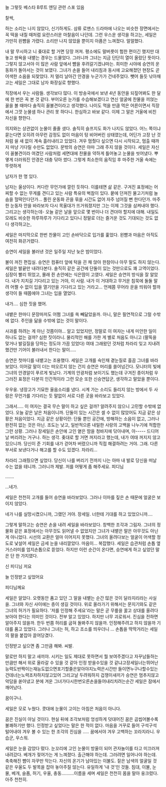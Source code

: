 늘 그렇듯 베스타 B루트 엔딩 관련 스포 있음







찰싹,

하는 소리는 나지 않았다, 신기하게도. 삼류 로맨스 드라마에 나오는 비슷한 장면에서는 꼭 떡을 내칠 때처럼 요란스러운 마찰음이 나던데. 그런 우스운 생각을 하고는, 세일은 가만히 왼뺨을 가렸다. 소리만 나지 않았을 뿐이지 아픔은 느껴졌다. 얼얼했다.

내 말 무시하고 니 좆대로 할 거면 당장 꺼져. 평소에도 말버릇이 험한 편이긴 했지만 대놓고 쌍욕을 내뱉는 경우는 드물었다. 그러니까 그녀는 지금 단단히 열이 올랐단 뜻이다. 그렇지 않고서야 이 많은 사람 앞에서 뺨을 후려갈기겠냐마는. 희미한 시야에 승연의 운동화가 돌아서는 것이 보였다. 그녀가 손을 들어 내리침과 동시에 고요해졌던 현장도 곧 어색한 소음을 되찾았다. 저 멀리 날아간 안경을 누군가가 건네주었다. 뺏어 들듯 낚아채고는 세일은 그대로 남자 화장실로 향했다.



직장에서 우는 사람들. 생각보다 많다. 이 방송국에서 보낸 4년 동안을 되짚어봐도 한 달에 한 번은 꼭 본 것 같다. 부어오른 눈가를 수습해보겠다고 연신 얼굴에 찬물을 끼얹는 꼴을 볼 때마다 솔직히 꼴불견이라고 생각했다. 나이도 먹을  만큼 먹은 어른이면서 직장에서 그깟 눈물샘 하나 관리 못 하다니. 한심하고 바보 같다. 이제 그 말은 거울에 비친 자신을 향한다.

의지와는 상관없이 눈물이 줄줄 샜다. 솔직히 슬프지도 화가 나지도 않았다. 어느 쪽이냐 묻는다면 오히려 아무런 감정도 없이 마음이 텅 비어버린 상태였는데, 어딘가 고장 난 것처럼 쉴 새 없이 계속 흘러내리고 있었다. 겨우 멈췄다 싶으면 다시 시작되고, 멈출 때까지 마냥 기다릴 수만도 없었다. 문밖의 승연은 아마 그래 주지 않을 것이다. 세일은 자신이 꼴불견이라 여겼던 사람처럼 세면대에 찬물을 약하게 틀어놓고 눈물을 씻어냈다. 뿌옇게 더러워진 안경은 대충 닦아 썼다. 그렇게 최소한의 움직임 후 마주한 거울 속에는 뚜렷하게

남자가 한 명 있다.

남자는 울상이다. 커다란 무언가에 깔린 듯하다. 이를테면 삶 같은. 구겨진 표정에는 어찌할 수 없는 무게를 견디고 있는 사람 특유의 벅참이 있다. 뭍에 던져진 물고기처럼 늘 숨을 헐떡인다던가... 풀린 운동화 끈을 묶을 시간도 없어 자주 넘어질 뻔 한다던가. 마주한 눈동자 안을 바라보자 다시 목울대가 뜨거워졌지만 그는 이제 그것을 삼켜내야 했다. 그리고는 생각하는데- 오늘 같은 날을 앞으로 몇 번이나 더 견뎌야 할지에 대해. 내일도 모레도 비슷한 하루하루가 기다리고 있다니 정말로 더는 즐거운 것도 기대되는 것도 없다 생각하고는,

세일은 마지막으로 한번 찬물이 고인 손바닥으로 입가를 훑었다. 왼뺨과 마음은 아직도 여전히 화끈거렸다.







승연이 세일을 불러낸 것은 일주일 지난 늦은 밤이었다.

불이 꺼진 편집실. 승연은 컴퓨터 앞에 턱을 괸 채 앉아 한참이나 아무 말도 하지 않는다. 세일은 발끝만 내려다본다. 솔직히 같은 공간에 단둘이 있는 것만으로도 꽤 고역이었다. 심장이 빨리 뛰었고, 몰래 쥔 손안에는 식은땀이 고였다. 세일은 승연의 방식을 잘 알았다. 내가 지치길 기다리고 있는 거야, 이 사람. 내가 이 거대하고 무거운 침묵에 둘둘 말려 어쩔 수 없이 입을 열기만을 기다리고 있는 거라고... 언제쯤 무어라 운을 띄워야 할까 생각이 들 때쯤에야 그녀는 입을 열었다.

내가.... 심한 짓을 했어.

내뱉은 한마디 문장마저도 어쩜 그녀를 쏙 빼닮았을까. 아니, 말은 필연적으로 그럴 수밖에 없다. 주인을 닮을 수밖에 없는 것이 말이다.

사과를 하려는 게 아닌 것쯤이야... 알고 있었지만, 정말로 이 여자는 내게 미안한 일이 하나도 없는 걸까? 심한 짓이라니. 물리적인 해를 가한 게 별로 처음도 아니고 (팔뚝을 맞거나 발길질을 당하는 정도야 가끔 있었다) 여태 그래왔던 것처럼 차라리 잊고 지내려 했건만 기어이 불러내서 한다는 말이.....

승연은 첫마디를 내뱉고는 조용했다. 세일은 고개를 숙인채 곁눈질로 흘끔 그녀를 바라보았다. 이어갈 말이 더는 떠오르지 않는 건지 승연은 머리를 쓸어넘긴다. 모니터의 빛에 그녀의 안경알이 푸르게 빛났다. 기계의 안광처럼 보이기도 했는데 구겨진 종이처럼 우그러진 표정은 다분히 인간적이라 그런 모순 또한 신승연답군, 생각하고 말았을 뿐이다.

우우웅. 냉장고가 기묘한 울음소리를 냈다. 시계 가는 소리도 들리지 않는 방에서 두 사람은 무언가를 기다리는 듯 말없이 서로 다른 곳을 바라보고 있었다.

그래서..... 이 여자는 결국 무슨 말이 하고 싶은 걸까? 알려주지 않으니 고민할 수밖에 없었다. 오늘 같은 날은 처음이니까. 단둘이 있는 시간은 셀 수 없이 많았어도 지금 같은 상황은 처음이었다. 지금 같은 상황이란: 단둘 뿐인 공간에, 방해하는 소음이 없고, 그러나 완전히 없는 것은 아닌. 조도는 낮고, 일반적으론 내밀한 사랑의 고백을 나누기에 적합한 그런 상황. 그러나 장세일은 손안에 고인 옅은 땀을 청바지에 닦아내며, 아----- 드디어 날 버리려는 거구나. 하는 생각. 좆대로 할 거면 꺼지라고 했는데, 내가 여태 꺼지지 않고 있으니까. 당신이 준 기회를 내가 걷어차 버렸으니까 직접 해결하려는 거야. 그래. 다른 부서로 보낸다거나 해고를 할 수도 있겠다. 차라리...

차라리 그래줬으면 싶었다. 당신이 나를 버리기 전까지 나는 아마 내 발로 당신을 떠날 수는 없을 테니까. 그러니까 제발. 저를 어떻게 좀 해주세요. 피디님

.......

...네가.

세일은 천천히 고개를 들어 승연을 바라보았다. 그러나 이마를 짚은 손 때문에 얼굴은 보이지 않았다.

네가 나를 실망시켰으니까, 그랬던 거야. 장세일. 너한테 기대를 하고 있었으니까....

그렇게 말하고는 승연은 손을 내려 세일을 바라보았다. 창백한 조각과 그림자. 그녀의 정물화 같은 표정에서는 아무것도 읽어낼 수 없었지만 그녀가 내뱉은 말은 아무것도 아닌게 아니었다. 시선의 교환은 얼마 이어지지 못했다. 그녀의 올려다보는 얼굴이 어색할 정도로 낯설어 세일은 금세 눈을 내리깔았다. 마음이... 복잡했다. 세일은 습관처럼 손톱 옆 거스러미를 엄지손톱으로 뜯었다. 하지만 이런 순간이 온다면, 승연에게 하고 싶었던 말은 단 한 가지였다. 

신 피디님 저요 

늘 인정받고 싶었어요

피디님께요

세일은 알았다. 오랫동안 품고 있던 그 말을 내뱉는 순간 많은 것이 달라지리라는 사실을. 그녀와 자신 사이에는 층이 생길 것이다. 위로 올라가기 위해서는 문지기와도 같은 그녀의 허가가 필요하다. '저를 인정해 주세요'라는 말은 곧 무릎을 꿇고 상대를 올려다보아야 한다는 의미인 것이다. 전부 알고 있었다. 하지만 너무 괴로워서. 진심을 전하면 알아주지 않을까. 한두 번쯤 허리를 굽혀 돌봐주지 않을까. 인정해주려고 하지 않을까 기대를 품고 있었다. 그러나 그녀는 허, 하고 조소를 띄우더니 ... 손톱을 딱딱거리는 세일의 팔을 붙잡아 끌어당겼다.

인정받고 싶으면 좀 그만큼 해봐. 씨발.

말로만 하지 말고 새끼야. 시키는 일도 제대로 못하면서 뭘 보여주겠다고 자꾸남들하는만큼만 해서 위로 올라갈 수 있을 것 같아 인정 받을수있을 것 같냐고장세일너는뛰어난능력도반짝이는재능도없으면포기할줄은알아야지노력은시간만 들이면누구나할수있는건데너는노력조차하지않고있어 그리고날 두려워하지 겁쟁이새끼가 승연은 멈추지않고악담을 쏟아냈고 분에 겨운 그녀가다시한번오른손을들어내리치려는순간 세일은 잠에서 깨어났다.



꿈이구나.

세일은 모로 누웠다. 콧대에 눈물이 고이는 아침은 처음이 아니다.

꿈은 진실이 아닐 것이다. 현실 뒤에 조각보처럼 엉성하게 덧대어진 꿈은 곱씹어볼수록 불쾌하기만 했다. 인정받고 싶었다는 말은 한 적이 없다. 마음을 거꾸로 들어 구석구석 털어내야 겨우 볼 수 있는 한 조각의 진심을 ..... 꿈에서야 겨우 고백하는 꼬라지라니. 우습군, 우스워.

세일은 눈을 감았다 떴다. 눈꼬리에 고인 눈물이 방울이 되어 관자놀이를 타고 미끄러져 내려갔다. 베개가 젖어가는 게 느껴졌다. 출근해야 하는데. 그러려면 일어나야 하는데. 축축해진 뺨이 자꾸만 막는다. 자신의 온기가 남아있는 이불도. 짙은 남색의 얼굴일 것 같은 우울도 두 발목을 잡아 놓아주질 않는다. 유일하게 '내 것'인 것들. 침대, 이불, 눈물, 베개, 슬픔, 허기, 우울, 충동..........이름을 세며 세일은 천천히 몸을 말아 웅크렸다. 아주 천천히.









